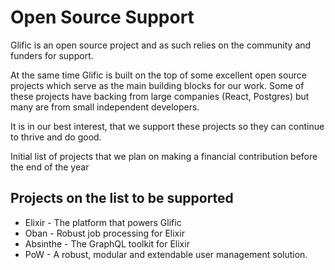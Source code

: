 # Open Source Support
Glific is an open source project and as such relies on the community and funders for support.

At the same time Glific is built on the top of some excellent open source projects which serve
as the main building blocks for our work. Some of these projects have backing from large companies
(React, Postgres) but many are from small independent developers.

It is in our best interest, that we support these projects so they can continue to thrive and do good.

Initial list of projects that we plan on making a financial contribution before the end of the year

## Projects on the list to be supported
- Elixir - The platform that powers Glific
- Oban - Robust job processing for Elixir
- Absinthe - The GraphQL toolkit for Elixir
- PoW - A robust, modular and extendable user management solution.
